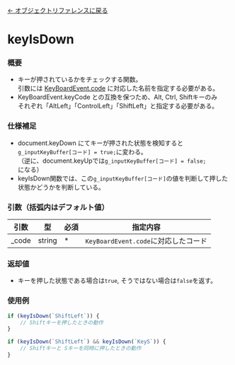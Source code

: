 [← オブジェクトリファレンスに戻る](ObjectReferenceIndex.html)  

# keyIsDown
### 概要
- キーが押されているかをチェックする関数。  
引数には [KeyBoardEvent.code](https://developer.mozilla.org/ja/docs/Web/API/KeyboardEvent/code) に対応した名前を指定する必要がある。
- KeyBoardEvent.keyCode との互換を保つため、Alt, Ctrl, Shiftキーのみ  
それぞれ「AltLeft」「ControlLeft」「ShiftLeft」と指定する必要がある。

### 仕様補足
- document.keyDown にてキーが押された状態を検知すると `g_inputKeyBuffer[コード] = true;`に変わる。  
（逆に、document.keyUpでは`g_inputKeyBuffer[コード] = false;`になる）
- keyIsDown関数では、この`g_inputKeyBuffer[コード]`の値を判断して押した状態かどうかを判断している。

### 引数（括弧内はデフォルト値）

|引数|型|必須|指定内容|
|----|----|----|----|
|_code|string|*|`KeyBoardEvent.code`に対応したコード|

### 返却値
- キーを押した状態である場合は`true`, そうではない場合は`false`を返す。

### 使用例
```javascript
if (keyIsDown(`ShiftLeft`)) {
    // Shiftキーを押したときの動作
}

if (keyIsDown(`ShiftLeft`) && keyIsDown(`KeyS`)) {
    // Shiftキーと Sキーを同時に押したときの動作
}
```

